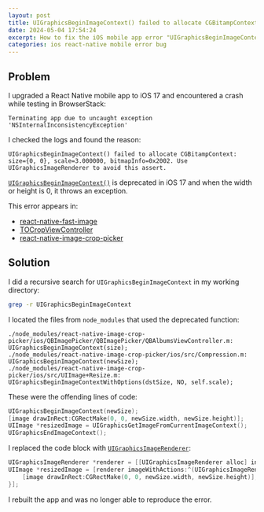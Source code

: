 ```yaml
---
layout: post
title: UIGraphicsBeginImageContext() failed to allocate CGBitampContext
date: 2024-05-04 17:54:24
excerpt: How to fix the iOS mobile app error "UIGraphicsBeginImageContext() failed to allocate CGBitampContext".
categories: ios react-native mobile error bug
---
```


## Problem

I upgraded a React Native mobile app to iOS 17 and encountered a crash while testing in BrowserStack:

```
Terminating app due to uncaught exception 'NSInternalInconsistencyException'
```

I checked the logs and found the reason:

```
UIGraphicsBeginImageContext() failed to allocate CGBitampContext: size={0, 0}, scale=3.000000, bitmapInfo=0x2002. Use UIGraphicsImageRenderer to avoid this assert.
```

[`UIGraphicsBeginImageContext()`](https://developer.apple.com/documentation/uikit/1623922-uigraphicsbeginimagecontext) is deprecated in iOS 17 and when the width or height is 0, it throws an exception.

This error appears in:

- [react-native-fast-image](https://github.com/DylanVann/react-native-fast-image/issues/1006)
- [TOCropViewController](https://github.com/TimOliver/TOCropViewController/issues/577)
- [react-native-image-crop-picker](https://github.com/ivpusic/react-native-image-crop-picker/issues/2054)

## Solution

I did a recursive search for `UIGraphicsBeginImageContext` in my working directory:

```sh
grep -r UIGraphicsBeginImageContext
```

I located the files from `node_modules` that used the deprecated function:

```
./node_modules/react-native-image-crop-picker/ios/QBImagePicker/QBImagePicker/QBAlbumsViewController.m:    UIGraphicsBeginImageContext(size);
./node_modules/react-native-image-crop-picker/ios/src/Compression.m:    UIGraphicsBeginImageContext(newSize);
./node_modules/react-native-image-crop-picker/ios/src/UIImage+Resize.m:   UIGraphicsBeginImageContextWithOptions(dstSize, NO, self.scale);
```

These were the offending lines of code:

```objectivec
UIGraphicsBeginImageContext(newSize);
[image drawInRect:CGRectMake(0, 0, newSize.width, newSize.height)];
UIImage *resizedImage = UIGraphicsGetImageFromCurrentImageContext();
UIGraphicsEndImageContext();
```

I replaced the code block with [`UIGraphicsImageRenderer`](https://developer.apple.com/documentation/uikit/uigraphicsimagerenderer?language=objc):

```objectivec
UIGraphicsImageRenderer *renderer = [[UIGraphicsImageRenderer alloc] initWithSize:newSize];
UIImage *resizedImage = [renderer imageWithActions:^(UIGraphicsImageRendererContext * _Nonnull rendererContext) {
    [image drawInRect:CGRectMake(0, 0, newSize.width, newSize.height)];
}];
```

I rebuilt the app and was no longer able to reproduce the error.
